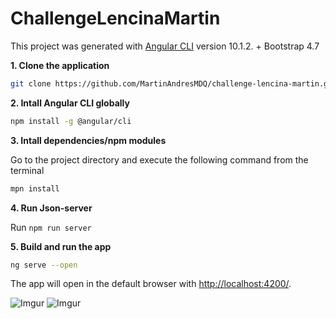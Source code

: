 # ChallengeLencinaMartin
This project was generated with [Angular CLI](https://github.com/angular/angular-cli) version 10.1.2. + Bootstrap 4.7

**1. Clone the application**

```bash
git clone https://github.com/MartinAndresMDQ/challenge-lencina-martin.git
```

**2. Intall Angular CLI globally**

```bash
npm install -g @angular/cli
```

**3. Intall dependencies/npm modules**

Go to the project directory and execute the following command from the terminal

```bash
mpn install
```

**4. Run Json-server**

Run `npm run server`

**5. Build and run the app**

```bash
ng serve --open
```

The app will open in the default browser with <http://localhost:4200/>.


![Imgur](https://i.imgur.com/LqWSof3.png)
![Imgur](https://i.imgur.com/pGS5s5Q.png)
